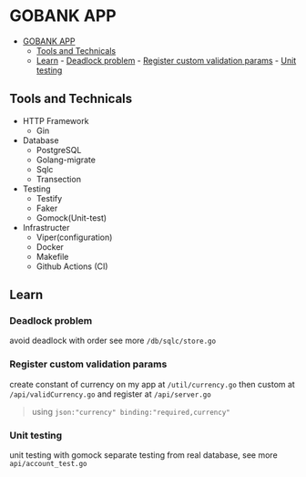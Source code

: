 # GOBANK APP

<!--toc:start-->

- [GOBANK APP](#gobank-app)
  - [Tools and Technicals](#tools-and-technicals)
  - [Learn](#learn) - [Deadlock problem](#deadlock-problem) - [Register custom validation params](#register-custom-validation-params) - [Unit testing](#unit-testing)
  <!--toc:end-->

## Tools and Technicals

- HTTP Framework
  - Gin
- Database
  - PostgreSQL
  - Golang-migrate
  - Sqlc
  - Transection
- Testing
  - Testify
  - Faker
  - Gomock(Unit-test)
- Infrastructer
  - Viper(configuration)
  - Docker
  - Makefile
  - Github Actions (CI)

## Learn

### Deadlock problem

avoid deadlock with order see more `/db/sqlc/store.go`

### Register custom validation params

create constant of currency on my app at `/util/currency.go` then custom at `/api/validCurrency.go`
and register at `/api/server.go`

> using `json:"currency" binding:"required,currency"`

### Unit testing

unit testing with gomock separate testing from real database, see more `api/account_test.go`
